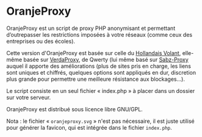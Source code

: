 # OranjeProxy

OranjeProxy est un script de proxy PHP anonymisant et permettant d’outrepasser les restrictions imposées à votre réseaux (comme ceux des entreprises ou des écoles).

Cette version d'OranjeProxy est basée sur celle du [Hollandais Volant](http://lehollandaisvolant.net/tout/oranjeproxy/), elle-même basée sur [VerdaProxy](http://champlywood.free.fr/verdaproxy/), de Qwerty (lui même basé sur [Sabz-Proxy](http://www.sabzproxy.com/) auquel il apporte des améliorations (plus de sites pris en charge, les liens sont uniques et chiffrés, quelques options sont appliqués en dur, discretion plus grande pour permettre une meilleure résistance aux blockages…).

Le script consiste en un seul fichier « index.php » à placer dans un dossier sur votre serveur.

OranjeProxy est distribué sous licence libre GNU/GPL.

Nota : le fichier « `oranjeproxy.svg` » n'est pas nécessaire, il est juste utilisé pour générer la favicon, qui est intégrée dans le fichier `index.php`.

